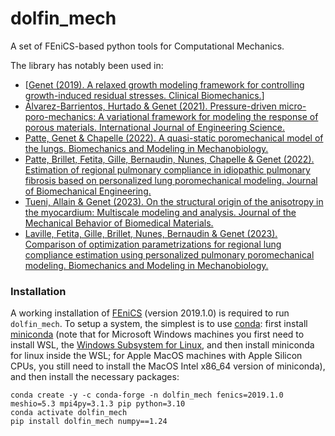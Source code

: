 # dolfin_mech

A set of FEniCS-based python tools for Computational Mechanics.

The library has notably been used in:
* [[Genet (2019). A relaxed growth modeling framework for controlling growth-induced residual stresses. Clinical Biomechanics.](https://doi.org/10.1016/j.clinbiomech.2019.08.015)]
* [Álvarez-Barrientos, Hurtado & Genet (2021). Pressure-driven micro-poro-mechanics: A variational framework for modeling the response of porous materials. International Journal of Engineering Science.](https://doi.org/10.1016/j.ijengsci.2021.103586)
* [Patte, Genet & Chapelle (2022). A quasi-static poromechanical model of the lungs. Biomechanics and Modeling in Mechanobiology.](https://doi.org/10.1007/s10237-021-01547-0)
* [Patte, Brillet, Fetita, Gille, Bernaudin, Nunes, Chapelle & Genet (2022). Estimation of regional pulmonary compliance in idiopathic pulmonary fibrosis based on personalized lung poromechanical modeling. Journal of Biomechanical Engineering.](https://doi.org/10.1115/1.4054106)
* [Tueni, Allain & Genet (2023). On the structural origin of the anisotropy in the myocardium: Multiscale modeling and analysis. Journal of the Mechanical Behavior of Biomedical Materials.](https://doi.org/10.1016/j.jmbbm.2022.105600)
* [Laville, Fetita, Gille, Brillet, Nunes, Bernaudin & Genet (2023). Comparison of optimization parametrizations for regional lung compliance estimation using personalized pulmonary poromechanical modeling. Biomechanics and Modeling in Mechanobiology.](https://doi.org/10.1007/s10237-023-01691-9)

### Installation

A working installation of [FEniCS](https://fenicsproject.org) (version 2019.1.0) is required to run `dolfin_mech`.
To setup a system, the simplest is to use [conda](https://conda.io): first install [miniconda](https://docs.conda.io/projects/miniconda/en/latest) (note that for Microsoft Windows machines you first need to install WSL, the [Windows Subsystem for Linux](https://learn.microsoft.com/en-us/windows/wsl/install), and then install miniconda for linux inside the WSL; for Apple MacOS machines with Apple Silicon CPUs, you still need to install the MacOS Intel x86_64 version of miniconda), and then install the necessary packages:
```
conda create -y -c conda-forge -n dolfin_mech fenics=2019.1.0 meshio=5.3 mpi4py=3.1.3 pip python=3.10
conda activate dolfin_mech
pip install dolfin_mech numpy==1.24
```
